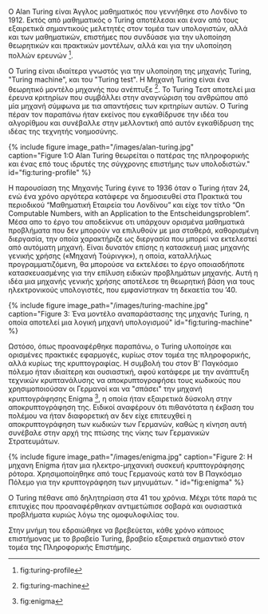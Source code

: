Ο Alan Turing είναι Άγγλος μαθηματικός που γεννήθηκε στο Λονδίνο το 1912. Εκτός από μαθηματικός ο Turing αποτέλεσαι και έναν από τους εξαιρετικά σημαντικούς μελετητές στον τομέα των υπολογιστών, αλλά και των μαθηματικών, επιστήμες που συνδύασε για την υλοποίηση θεωρητικών και πρακτικών μοντέλων, αλλά και για την υλοποίηση πολλών ερευνών [^1]. 

Ο Turing είναι ιδιαίτερα γνωστός για την υλοποίηση της μηχανής Turing, "Turing machine", και του "Turing test". Η Μηχανή Turing είναι ένα θεωρητικό μοντέλο μηχανής που ανέπτυξε [^3]. Το Turing Τεστ αποτελεί μια έρευνα κριτηρίων που συμβάλλει στην αναγνώριση του ανθρώπου από μία μηχανή σύμφωνα με τια απαντήσεις των κριτηρίων αυτών. O Turing πέραν τον παραπάνω ήταν εκείνος που εγκαθίδρυσε την ιδέα του αλγορίθμου και συνέβαλλε στην μελλοντική από αυτόν εγκαθίδρυση της ιδέας της τεχνητής νοημοσύνης.

{% include figure image_path="/images/alan-turing.jpg" caption="Figure 1:O Alan Turing θεωρείται ο πατέρας της πληροφορικής και ένας επό τους ιδρυτές της σύγχρονης επιστήμης των υπολοδιστών." id="fig:turing-profile" %}

Η παρουσίαση της Μηχανής Turing έγινε το 1936 όταν ο Turing ήταν 24, ενώ ένα χρόνο αργότερα κατάφερε να δημοσιευθεί στα Πρακτικά του περιοδικού “Μαθηματική Εταιρεία του Λονδίνου” και είχε τον τίτλο “On Computable Numbers, with an Application to the Entscheidungsproblem”. Μέσα απο το έργο του αποδείκνυε οτι υπάρχουν ορισμένα μαθηματικά προβλήματα που δεν μπορούν να επιλυθούν με μια σταθερά, καθορισμένη διεργασία, την οποία χαρακτήριζε ως διεργασία που μπορεί να εκτελεστεί από αυτόματη μηχανή. Είναι δυνατόν επίσης η κατασκευή μιας μηχανής γενικής χρήσης («Μηχανή Τούρινγκ»), η οποία, καταλλήλως προγραμματιζόμενη, θα μπορούσε να εκτελέσει το έργο οποιασδήποτε κατασκευασμένης για την επίλυση ειδικών προβλημάτων μηχανής. Αυτή η ιδέα μια μηχανής γενικής χρήσης αποτέλεσε τη θεωρητική βάση για τους ηλεκτρονικούς υπολογιστές, που εμφανίστηκαν τη δεκαετία του ’40.

{% include figure image_path="/images/turing-machine.jpg" caption="Figure 3: Ένα μοντέλο αναπαράστασης της μηχανής Turing, η οποία αποτελεί μια λογική μηχανή υπολογισμού" id="fig:turing-machine" %}

Ωστόσο, όπως προαναφέρθηκε παραπάνω, o Turing υλοποίησε και ορισμένες πρακτικές εφαρμογές, κυρίως στον τομέα της πληροφορικής, αλλά κυρίως της κρυπτογραφίας. Η συμβολή του στον Β' Παγκόσμιο πόλεμο ήταν ιδιαίτερη και ουσιαστική, αφού κατάφερε με την ανάπτυξη τεχνικών κρυπτανάλυσης να αποκρυπτογραφήσει τους κωδικούς που χρησιμοποιούσαν οι Γερμανοί και να "σπάσει" την μηχανή κρυπτογράφησης Enigma [^2], η οποία ήταν εξαιρετικά δύσκολη στην αποκρυπτογράφηση της. Ειδικοί αναφέρουν ότι πιθανότατα η έκβαση του πολέμου να ήταν διαφορετική αν δεν είχε επιτευχθεί η αποκρυπτογράφηση των κωδικών των Γερμανών, καθώς η κίνηση αυτή συνέβαλε στην αρχή της πτώσης της νίκης των Γερμανικών Στρατευμάτων.

{% include figure image_path="/images/enigma.jpg" caption="Figure 2: H μηχανη Enigma ήταν μια ηλεκτρο-μηχανική συσκευή κρυπτογράφησης ρότορα. Χρησιμοποίηθηκε από τους Γερμανούς κατά τον Β Παγκόσμιο Πόλεμο για την κρυπτογράφηση των μηνυμάτων. " id="fig:enigma" %}

Ο Turing πέθανε από δηλητηρίαση στα 41 του χρόνια. Μέχρι τότε παρά τις επιτυχίες που προαναφέρθηκαν αντιμετώπισε σοβαρά και ουσιαστικά προβλήματα κυριώς λόγω της ομοφυλοφιλίας του. 

Στην μνήμη του εδραιώθηκε να βρεβεύεται, κάθε χρόνο κάποιος επιστήμονας με το βραβείο Turing, βραβείο εξαιρετικά σημαντικό στον τομέα της Πληροφορικής Επιστήμης.

[^1]: fig:turing-profile

[^2]: fig:enigma

[^3]: fig:turing-machine
